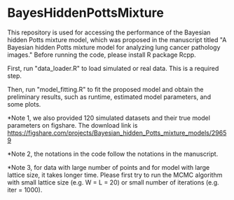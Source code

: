 # BayesHiddenPottsMixture
This repository is used for accessing the performance of the Bayesian hidden Potts mixture model, which was proposed in the manuscript titled "A Bayesian hidden Potts mixture model for analyzing lung cancer pathology images." Before running the code, please install R package Rcpp.

First, run "data_loader.R" to load simulated or real data. This is a required step.

Then, run "model_fitting.R" to fit the proposed model and obtain the preliminary results, such as runtime, estimated model parameters, and some plots. 

*Note 1, we also provided 120 simulated datasets and their true model parameters on figshare. The download link is https://figshare.com/projects/Bayesian_hidden_Potts_mixture_models/29659

*Note 2, the notations in the code follow the notations in the manuscript.

*Note 3, for data with large number of points and for model with large lattice size, it takes longer time. Please first try to run the MCMC algorithm with small lattice size (e.g. W = L = 20) or small number of iterations (e.g. iter = 1000).
